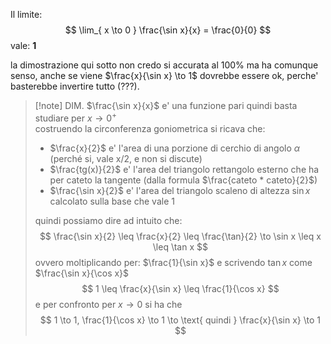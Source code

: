 Il limite:
$$ 
\lim_{ x \to 0 } \frac{\sin x}{x} = \frac{0}{0}
$$
vale: **1**

la dimostrazione qui sotto non credo si accurata al 100% ma ha comunque senso, anche se viene $\frac{x}{\sin x} \to 1$ dovrebbe essere ok, perche' basterebbe invertire tutto (???). 
> [!note] DIM.
> $\frac{\sin x}{x}$ e' una funzione pari quindi basta studiare per $x\to0^+$  
> costruendo la circonferenza goniometrica si ricava che: 
> - $\frac{x}{2}$ e' l'area di una porzione di cerchio di angolo $\alpha$ (perché si, vale x/2, e non si discute)
> - $\frac{tg(x)}{2}$ e' l'area del triangolo rettangolo esterno che ha per cateto la tangente (dalla formula $\frac{cateto * cateto}{2}$)
> - $\frac{\sin x}{2}$ e' l'area del triangolo scaleno di altezza $\sin x$ calcolato sulla base che vale 1
> 
> quindi possiamo dire ad intuito che: 
> $$
> \frac{\sin x}{2} \leq \frac{x}{2} \leq \frac{\tan}{2} \to \sin x \leq x \leq \tan x
> $$
> ovvero moltiplicando per: $\frac{1}{\sin x}$ e scrivendo $\tan x$ come $\frac{\sin x}{\cos x}$
> $$
> 1 \leq \frac{x}{\sin x} \leq \frac{1}{\cos x}
> $$
> e per confronto per $x \to 0$ si ha che
> $$
> 1 \to 1, \frac{1}{\cos x} \to 1 \to \text{ quindi } \frac{x}{\sin x} \to 1
> $$
